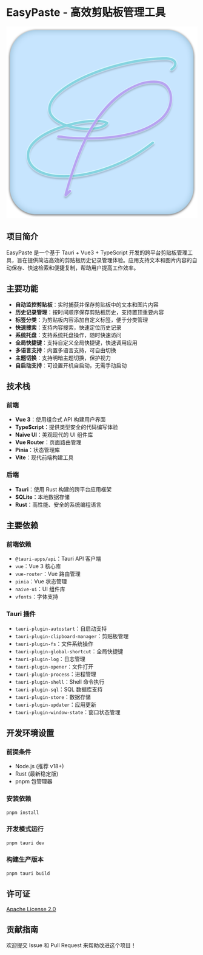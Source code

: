 # EasyPaste - 高效剪贴板管理工具

![EasyPaste Logo](./public/logo.png)

## 项目简介

EasyPaste 是一个基于 Tauri + Vue3 + TypeScript 开发的跨平台剪贴板管理工具，旨在提供简洁高效的剪贴板历史记录管理体验。应用支持文本和图片内容的自动保存、快速检索和便捷复制，帮助用户提高工作效率。

## 主要功能

- **自动监控剪贴板**：实时捕获并保存剪贴板中的文本和图片内容
- **历史记录管理**：按时间顺序保存剪贴板历史，支持置顶重要内容
- **标签分类**：为剪贴板内容添加自定义标签，便于分类管理
- **快速搜索**：支持内容搜索，快速定位历史记录
- **系统托盘**：支持系统托盘操作，随时快速访问
- **全局快捷键**：支持自定义全局快捷键，快速调用应用
- **多语言支持**：内置多语言支持，可自由切换
- **主题切换**：支持明暗主题切换，保护视力
- **自启动支持**：可设置开机自启动，无需手动启动

## 技术栈

### 前端

- **Vue 3**：使用组合式 API 构建用户界面
- **TypeScript**：提供类型安全的代码编写体验
- **Naive UI**：美观现代的 UI 组件库
- **Vue Router**：页面路由管理
- **Pinia**：状态管理库
- **Vite**：现代前端构建工具

### 后端

- **Tauri**：使用 Rust 构建的跨平台应用框架
- **SQLite**：本地数据存储
- **Rust**：高性能、安全的系统编程语言

## 主要依赖

### 前端依赖

- `@tauri-apps/api`：Tauri API 客户端
- `vue`：Vue 3 核心库
- `vue-router`：Vue 路由管理
- `pinia`：Vue 状态管理
- `naive-ui`：UI 组件库
- `vfonts`：字体支持

### Tauri 插件

- `tauri-plugin-autostart`：自启动支持
- `tauri-plugin-clipboard-manager`：剪贴板管理
- `tauri-plugin-fs`：文件系统操作
- `tauri-plugin-global-shortcut`：全局快捷键
- `tauri-plugin-log`：日志管理
- `tauri-plugin-opener`：文件打开
- `tauri-plugin-process`：进程管理
- `tauri-plugin-shell`：Shell 命令执行
- `tauri-plugin-sql`：SQL 数据库支持
- `tauri-plugin-store`：数据存储
- `tauri-plugin-updater`：应用更新
- `tauri-plugin-window-state`：窗口状态管理

## 开发环境设置

### 前提条件

- Node.js (推荐 v18+)
- Rust (最新稳定版)
- pnpm 包管理器

### 安装依赖

```bash
pnpm install
```

### 开发模式运行

```bash
pnpm tauri dev
```

### 构建生产版本

```bash
pnpm tauri build
```

## 许可证

[Apache License 2.0](LICENSE)

## 贡献指南

欢迎提交 Issue 和 Pull Request 来帮助改进这个项目！
